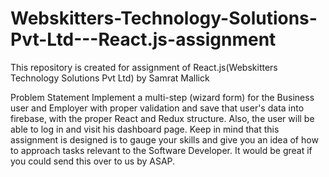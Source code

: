 # Webskitters-Technology-Solutions-Pvt-Ltd---React.js-assignment
This repository is created for assignment of React.js(Webskitters Technology Solutions Pvt Ltd) by Samrat Mallick

Problem Statement
Implement a multi-step (wizard form) for the Business user and Employer with proper validation and save that user's data into firebase, with the proper React and Redux structure. Also, the user will be able to log in and visit his dashboard page. Keep in mind that this assignment is designed is to gauge your skills and give you an idea of how to approach tasks relevant to the Software Developer. It would be great if you could send this over to us by ASAP.
